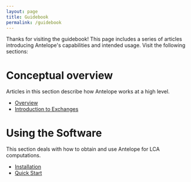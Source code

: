 ```yaml
---
layout: page
title: Guidebook
permalink: /guidebook
---
```


Thanks for visiting the guidebook! This page includes a series of articles introducing Antelope's capabilities and intended usage.  Visit the following sections:

# Conceptual overview

Articles in this section describe how Antelope works at a high level.

 * [Overview](/guidebook-overview)
 * [Introduction to Exchanges](/guidebook-exchanges)

# Using the Software

This section deals with how to obtain and use Antelope for LCA computations.

 * [Installation](/guidebook-installation)
 * [Quick Start](/guidebook-quickstart)
